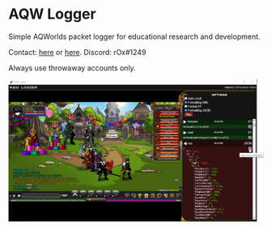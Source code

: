 # AQW Logger
Simple AQWorlds packet logger for educational research and development.

Contact: [here](http://forum.ragezone.com/members/550384.html) or [here](https://www.mpgh.net/forum/member.php?u=104963). Discord: rOx#1249

Always use throwaway accounts only.

![AQW Logger](https://github.com/r-0-x/AQW-Logger/blob/master/images/preview.png?raw=true)